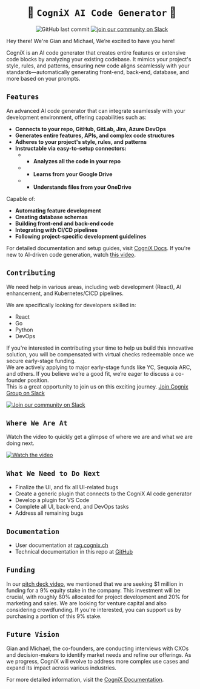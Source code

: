 

<div align="center">

# 🤖 `CogniX AI Code Generator` 🤖

![GitHub last commit](https://img.shields.io/github/last-commit/gen-mind/cognix)
[![join our community on Slack](https://img.shields.io/badge/Join%20our%20community%20on%20Slack-Invite-orange)](https://join.slack.com/t/cognixgroup/shared_invite/zt-2kbtcnys6-ZW3IjxeE~ZozZ8if6m0NWg)

</div>
Hey there! We're Gian and Michael,  We’re excited to have you here!


CogniX is an AI code generator that creates entire features or extensive code blocks by analyzing your existing codebase. It mimics your project's style, rules, and patterns, ensuring new code aligns seamlessly with your standards—automatically generating front-end, back-end, database, and more based on your prompts.
<br />



## `Features`

An advanced AI code generator that can integrate seamlessly with your development environment, offering capabilities such as:

- **Connects to your repo, GitHub, GitLab, Jira, Azure DevOps**
- **Generates entire features, APIs, and complex code structures**
- **Adheres to your project's style, rules, and patterns**
- **Instructable via easy-to-setup connectors:**
  - - **Analyzes all the code in your repo**
  - - **Learns from your Google Drive**
  - - **Understands files from your OneDrive**

Capable of:
- **Automating feature development**
- **Creating database schemas**
- **Building front-end and back-end code**
- **Integrating with CI/CD pipelines**
- **Following project-specific development guidelines**

For detailed documentation and setup guides, visit [CogniX Docs](https://docs.cognix.ch/).
If you're new to AI-driven code generation, watch [this video](https://www.youtube.com/watch?v=u47GtXwePms).

## `Contributing`

We need help in various areas, including web development (React), AI enhancement, and Kubernetes/CICD pipelines.

We are specifically looking for developers skilled in:
- React
- Go
- Python
- DevOps

If you're interested in contributing your time to help us build this innovative solution, you will be compensated with virtual checks redeemable once we secure early-stage funding.
<br />
We are actively applying to major early-stage funds like YC, Sequoia ARC, and others.
If you believe we’re a good fit, we’re eager to discuss a co-founder position. 
<br />This is a great opportunity to join us on this exciting journey. <a href="https://join.slack.com/t/cognixgroup/shared_invite/zt-2kbtcnys6-ZW3IjxeE~ZozZ8if6m0NWg">Join Cognix Group on Slack</a>

[![Join our community on Slack](https://img.shields.io/badge/Join%20our%20community%20on%20Slack-Invite-orange)](https://join.slack.com/t/cognixgroup/shared_invite/zt-2kbtcnys6-ZW3IjxeE~ZozZ8if6m0NWg)

## `Where We Are At`

Watch the video to quickly get a glimpse of where we are and what we are doing next.

[![Watch the video](https://img.youtube.com/vi/artdJFEdjqw/0.jpg)](https://www.youtube.com/watch?v=artdJFEdjqw)

## `What We Need to Do Next`

- Finalize the UI, and fix all UI-related bugs
- Create a generic plugin that connects to the CogniX AI code generator
- Develop a plugin for VS Code
- Complete all UI, back-end, and DevOps tasks
- Address all remaining bugs

## `Documentation`

- User documentation at [rag.cognix.ch](https://rag.cognix.ch)
- Technical documentation in this repo at [GitHub](https://github.com/gen-mind/cognix/tree/develop/docs)

## `Funding`

In our [pitch deck video](https://www.youtube.com/watch?v=grWGugrkxew), we mentioned that we are seeking $1 million in funding for a 9% equity stake in the company. This investment will be crucial, with roughly 80% allocated for project development and 20% for marketing and sales. We are looking for venture capital and also considering crowdfunding. If you're interested, you can support us by purchasing a portion of this 9% stake.

## `Future Vision`

Gian and Michael, the co-founders, are conducting interviews with CXOs and decision-makers to identify market needs and refine our offerings. As we progress, CogniX will evolve to address more complex use cases and expand its impact across various industries.

For more detailed information, visit the [CogniX Documentation](https://docs.cognix.ch/).
